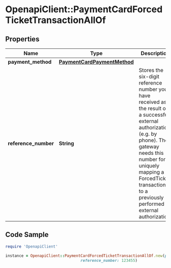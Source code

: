 # OpenapiClient::PaymentCardForcedTicketTransactionAllOf

## Properties

Name | Type | Description | Notes
------------ | ------------- | ------------- | -------------
**payment_method** | [**PaymentCardPaymentMethod**](PaymentCardPaymentMethod.md) |  | 
**reference_number** | **String** | Stores the six-digit reference number you have received as the result of a successful external authorization (e.g. by phone). The gateway needs this number for uniquely mapping a ForcedTicket transaction to a previously performed external authorization. | 

## Code Sample

```ruby
require 'OpenapiClient'

instance = OpenapiClient::PaymentCardForcedTicketTransactionAllOf.new(payment_method: null,
                                 reference_number: 123455)
```


